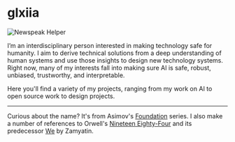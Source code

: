 # glxiia

![Newspeak Helper](https://github.com/glxiia/glxiia/actions/workflows/spellchecker.yml/badge.svg)

I’m an interdisciplinary person interested in making technology safe for humanity. I aim to derive technical solutions from a deep understanding of human systems and use those insights to design new technology systems. Right now, many of my interests fall into making sure AI is safe, robust, unbiased, trustworthy, and interpretable.

Here you'll find a variety of my projects, ranging from my work on AI to open source work to design projects.

-----
Curious about the name? It's from Asimov's [Foundation](https://en.wikipedia.org/wiki/Foundation_series) series. I also make a number of references to Orwell's [Nineteen Eighty-Four](https://en.wikipedia.org/wiki/Nineteen_Eighty-Four) and its predecessor [We](https://en.wikipedia.org/wiki/We_%28novel%29) by Zamyatin.
